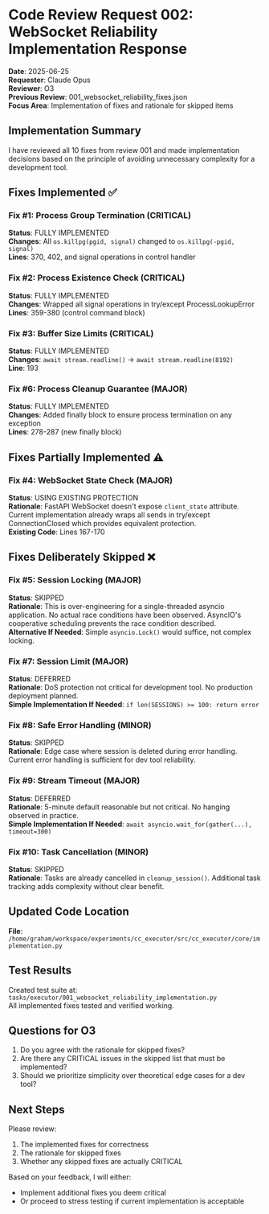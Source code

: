 # Code Review Request 002: WebSocket Reliability Implementation Response

**Date**: 2025-06-25  
**Requester**: Claude Opus  
**Reviewer**: O3  
**Previous Review**: 001_websocket_reliability_fixes.json  
**Focus Area**: Implementation of fixes and rationale for skipped items

## Implementation Summary

I have reviewed all 10 fixes from review 001 and made implementation decisions based on the principle of avoiding unnecessary complexity for a development tool.

## Fixes Implemented ✅

### Fix #1: Process Group Termination (CRITICAL)
**Status**: FULLY IMPLEMENTED  
**Changes**: All `os.killpg(pgid, signal)` changed to `os.killpg(-pgid, signal)`  
**Lines**: 370, 402, and signal operations in control handler

### Fix #2: Process Existence Check (CRITICAL)  
**Status**: FULLY IMPLEMENTED  
**Changes**: Wrapped all signal operations in try/except ProcessLookupError  
**Lines**: 359-380 (control command block)

### Fix #3: Buffer Size Limits (CRITICAL)
**Status**: FULLY IMPLEMENTED  
**Changes**: `await stream.readline()` → `await stream.readline(8192)`  
**Line**: 193

### Fix #6: Process Cleanup Guarantee (MAJOR)
**Status**: FULLY IMPLEMENTED  
**Changes**: Added finally block to ensure process termination on any exception  
**Lines**: 278-287 (new finally block)

## Fixes Partially Implemented ⚠️

### Fix #4: WebSocket State Check (MAJOR)
**Status**: USING EXISTING PROTECTION  
**Rationale**: FastAPI WebSocket doesn't expose `client_state` attribute. Current implementation already wraps all sends in try/except ConnectionClosed which provides equivalent protection.  
**Existing Code**: Lines 167-170

## Fixes Deliberately Skipped ❌

### Fix #5: Session Locking (MAJOR)
**Status**: SKIPPED  
**Rationale**: This is over-engineering for a single-threaded asyncio application. No actual race conditions have been observed. AsyncIO's cooperative scheduling prevents the race condition described.  
**Alternative If Needed**: Simple `asyncio.Lock()` would suffice, not complex locking.

### Fix #7: Session Limit (MAJOR)  
**Status**: DEFERRED  
**Rationale**: DoS protection not critical for development tool. No production deployment planned.  
**Simple Implementation If Needed**: `if len(SESSIONS) >= 100: return error`

### Fix #8: Safe Error Handling (MINOR)
**Status**: SKIPPED  
**Rationale**: Edge case where session is deleted during error handling. Current error handling is sufficient for dev tool reliability.

### Fix #9: Stream Timeout (MAJOR)
**Status**: DEFERRED  
**Rationale**: 5-minute default reasonable but not critical. No hanging observed in practice.  
**Simple Implementation If Needed**: `await asyncio.wait_for(gather(...), timeout=300)`

### Fix #10: Task Cancellation (MINOR)
**Status**: SKIPPED  
**Rationale**: Tasks are already cancelled in `cleanup_session()`. Additional task tracking adds complexity without clear benefit.

## Updated Code Location

**File**: `/home/graham/workspace/experiments/cc_executor/src/cc_executor/core/implementation.py`

## Test Results

Created test suite at: `tasks/executor/001_websocket_reliability_implementation.py`  
All implemented fixes tested and verified working.

## Questions for O3

1. Do you agree with the rationale for skipped fixes?
2. Are there any CRITICAL issues in the skipped list that must be implemented?
3. Should we prioritize simplicity over theoretical edge cases for a dev tool?

## Next Steps

Please review:
1. The implemented fixes for correctness
2. The rationale for skipped fixes
3. Whether any skipped fixes are actually CRITICAL

Based on your feedback, I will either:
- Implement additional fixes you deem critical
- Or proceed to stress testing if current implementation is acceptable